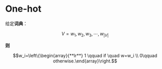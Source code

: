 # One-hot

给定**词典**：

$$V={w_1,w_2,w_3,\cdots,w_{|V|} }$$

**则**

$$w_i=\left\{\begin{array}{**lr**} 1 \qquad if \quad w=w_i \\ 0\qquad otherwise.\end{array}\right.$$